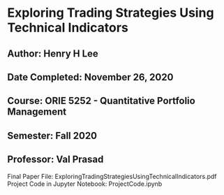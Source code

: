 # Exploring Trading Strategies Using Technical Indicators
## Author: Henry H Lee
## Date Completed: November 26, 2020
## Course: ORIE 5252 - Quantitative Portfolio Management
## Semester: Fall 2020
## Professor: Val Prasad

Final Paper File: ExploringTradingStrategiesUsingTechnicalIndicators.pdf  
Project Code in Jupyter Notebook: ProjectCode.ipynb
